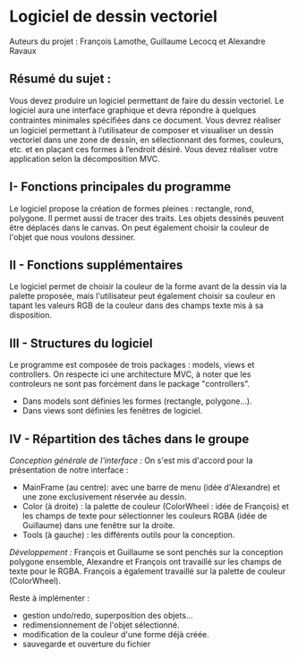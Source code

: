 Logiciel de dessin vectoriel
=========

Auteurs du projet : François Lamothe, Guillaume Lecocq et Alexandre Ravaux

Résumé du sujet :
--
Vous devez produire un logiciel permettant de faire du dessin vectoriel. Le logiciel aura une interface graphique et devra répondre à quelques contraintes minimales spéciﬁées dans ce document. Vous devrez réaliser un logiciel permettant à l’utilisateur de composer et visualiser un dessin vectoriel dans une zone de dessin, en sélectionnant des formes, couleurs, etc. et en plaçant ces formes à l’endroit désiré. Vous devez réaliser votre application selon la décomposition MVC.

I- Fonctions principales du programme
--

Le logiciel propose la création de formes pleines : rectangle, rond, polygone. Il permet aussi de tracer des traits.
Les objets dessinés peuvent être déplacés dans le canvas. On peut également choisir la couleur de l'objet que nous voulons dessiner. 

II - Fonctions supplémentaires 
--
Le logiciel permet de choisir la couleur de la forme avant de la dessin via la palette proposée, mais l'utilisateur peut également choisir sa couleur en tapant les valeurs RGB de la couleur dans des champs texte mis à sa disposition.

III - Structures du logiciel
--
Le programme est composée de trois packages : models, views et controllers. On respecte ici une architecture MVC, à noter que les controleurs ne sont pas forcément dans le package "controllers".

* Dans models sont définies les formes (rectangle, polygone...).
* Dans views sont définies les fenêtres de logiciel.

IV - Répartition des tâches dans le groupe
--
*Conception générale de l'interface :*
On s'est mis d'accord pour la présentation de notre interface : 
* MainFrame (au centre): avec une barre de menu (idée d'Alexandre) et  une zone exclusivement réservée au dessin.
* Color (à droite) : la palette de couleur (ColorWheel : idée de François) et les champs de texte pour sélectionner les couleurs RGBA (idée de Guillaume) dans une fenêtre sur la droite. 
* Tools (à gauche) : les différents outils pour la conception.

*Développement :*
François et Guillaume se sont penchés sur la conception polygone ensemble, Alexandre et François ont travaillé sur les champs de texte pour le RGBA. François a également travaillé sur la palette de couleur (ColorWheel).




Reste à implémenter :
* gestion undo/redo, superposition des objets...
* redimensionnement de l'objet sélectionné.
* modification de la couleur d'une forme déjà créée.
* sauvegarde et ouverture du fichier



